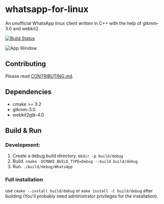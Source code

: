 # whatsapp-for-linux

An unofficial WhatsApp linux client written in C++ with the help of gtkmm-3.0 and webkit2.

[![Build Status](https://travis-ci.com/eneshecan/whatsapp-for-linux.svg?branch=master)](https://travis-ci.com/eneshecan/whatsapp-for-linux)

![App Window](https://github.com/eneshecan/whatsapp-for-linux/blob/master/screenshot/app.png)


## Contributing
Please read [CONTRIBUTING.md](CONTRIBUTING.md).


## Dependencies

* cmake >= 3.2
* gtkmm-3.0
* webkit2gtk-4.0


## Build & Run

### Development:

1. Create a debug build directory. `mkdir -p build/debug`
2. Build. `cmake -DCMAKE_BUILD_TYPE=Debug --build build/debug`
3. Run. `./build/debug/WhatsApp`

### Full installation
use `cmake --install build/debug` or `make install -C build/debug` after
building (You'll probably need administrator privileges for the installation).
